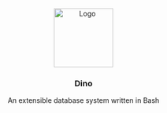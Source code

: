 <br />
<p align="center">
  <a href="https://github.com/Henryws/dino">
    <img src="https://maxcdn.icons8.com/Share/icon/Animals/dinosaur1600.png" alt="Logo" width="120"
         height="120">
  </a>
  <h3 align="center">Dino</h3>
  <p align="center">
    An extensible database system written in Bash
    <br />
    </p>
</p>
